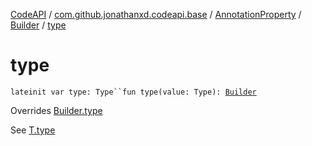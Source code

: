 [CodeAPI](../../../index.md) / [com.github.jonathanxd.codeapi.base](../../index.md) / [AnnotationProperty](../index.md) / [Builder](index.md) / [type](.)

# type

`lateinit var type: Type``fun type(value: Type): `[`Builder`](index.md)

Overrides [Builder.type](../../-typed/-builder/type.md)

See [T.type](#)

